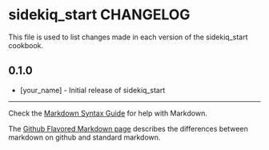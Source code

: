sidekiq_start CHANGELOG
=======================

This file is used to list changes made in each version of the sidekiq_start cookbook.

0.1.0
-----
- [your_name] - Initial release of sidekiq_start

- - -
Check the [Markdown Syntax Guide](http://daringfireball.net/projects/markdown/syntax) for help with Markdown.

The [Github Flavored Markdown page](http://github.github.com/github-flavored-markdown/) describes the differences between markdown on github and standard markdown.
